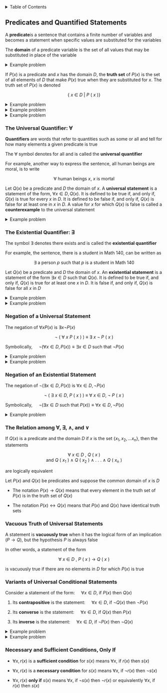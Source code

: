 <details>
<summary>Table of Contents</summary>
<ol>
  <li>
    <a href='#predicates-and-quantified-statements'>Predicates and Quantified Statements</a>
  </li>
</ol>
</details>

## Predicates and Quantified Statements
A <strong>predicate</strong>is a sentence that contains a finite number of variables and becomes a statement when specific values are substituted for the variables

The <strong>domain</strong> of a predicate variable is the set of all values that may be substituted in place of the variable

<details>
    <summary>Example problem</summary>

Let $P(x)$ be the predicate $x$<sup>2</sup> $> x$ with the domain the set of $\mathbb{R}$ of all real numbers. Write $P(2)$, $P(1/2)$, and $P(-1/2)$, and indicate which of these statements are true and which are false
<ul>  
  <details>
    <summary>Solution</summary>

$P(2): 2$<sup>2</sup> $ > 2$ which is true<br />
$P(1/2): (1/2)$<sup>2</sup> $> 1/2$ which is false<br />
$P(-1/2): (-1/2)$<sup>2</sup> which is true
</details>
</ul>  
</details>

If $P(x)$ is a predicate and $x$ has the domain $D$, the <strong>truth set</strong> of $P(x)$ is the set of all elements of $D$ that make $P(x)$ true when they are substituted for $x$. The truth set of $P(x)$ is denoted

<div align="center">

&#123; $x$ $\in$ $D$ $|$ $P$ $($ $x$ $)$&#125;
</div>

<details>
    <summary>Example problem</summary>

Let $Q(n)$ be the predicate $n$ is a factor of 8. Find the truth set of $Q(n)$ if
<ol type="a">
  <li>

  The domain of $n$ is the set $\mathbb{Z}^+$ of all positive integers</li>
  <li>

  The domain of $n$ is the set $\mathbb{Z}$ of all integers</li>
</ol>  
<ul>  
  <details>
    <summary>Solution</summary>

<ol type="a">
  <li>
  
The truth set is &#123;$1, 2, 4, 8$&#125;</li>
<li>

The truth set is &#123;$1, 2, 4, 8, -1, -2, -4, -8$&#125;</li>
</ol>
</details>
</ul>  
</details>

<details>
    <summary>Example problem</summary>

Let $Q(x, y)$ be the predicate, if $x < y$ than $x$<sup>2</sup> $< y$<sup>2</sup>, with domain for both $x$ and $y$ being $\mathbb{R}$, the set of all real numbers 
<ol type="a">
  <li>

  When $x = -2$ and $y = 1$, is $Q(x, y)$ true or false?</li>
  <li>

  Give values different from those in part a for which $Q(x, y)$ has the same truth value as in part a</li>
  <li>

  When $x = 3$ and $y = 8$, is $Q(x, y)$ true or false?</li>
  <li>

  Give values different from those in part c for which $Q(x, y)$ has the same truth value as in part c</li>
</ol>  
<ul>  
  <details>
    <summary>Solution</summary>

<ol type="a">
  <li>
  
  The hypothesis $Q(-2, 1)$ is $-2 < 1$, which is true. The conclusion is $4 < 1$, which is false. Thus, $Q(-2, 1)$ is a conditional statement with a true hypothesis and a false conclusion. So $Q(-2, 1)$ is false</li>
  <li>

  $(x, y) = (-3, 1)$</li>
  <li>

  The hypothesis of $Q(3, 8)$ is $3 < 8$, which is true. The conclusion is $9 < 64$, which is true. Thus $Q(3, 8)$ is a conditional statement with a true hypothesis and a true conclusion. So $Q(3, 8)$ is true</li>
  <li>

  $(x, y) = (4, 6)$</li>
</details>
</ul>  
</details>

<details>
    <summary>Example problem</summary>

Find the truth set of each predicate
<ol type="a">
  <li>

  Predicate: $8/d$ is an integer, domain: $\mathbb{Z}$</li>
  <li>

  Predicate: $8/d$ is an integer, domain: $\mathbb{Z}$<sup>+</sup></li>
  <li>

  Predicate: $1 \leq x$<sup>2</sup> $ \leq 4$, domain: $\mathbb{R}$</li>
  <li>

  Predicate: $1 \leq x$<sup>2</sup> $\leq 4$, domain: $\mathbb{Z}$</li>
</ol>  
<ul>  
  <details>
    <summary>Solution</summary>

<ol type="a">
  <li>
  
  &#123;$-8, -4, -2, -1, 1, 2, 4, 8$&#125;</li>
  <li>

  &#123;$1, 2, 4, 8$&#125;</li>
  <li>

  $1 \leq x$<sup>2</sup> is true when $x \geq 1$ or when $x \leq -1$<br />
  $x$<sup>2</sup> $\leq 4$ is true when $x \leq 2$ and $x \geq -2$<br /><br />
  $[-2, -1]$ or $[1, 2]$ </li>
  <li>

  &#123;$-2, -1, 1, 2$&#125;</li>
</details>
</ul>  
</details>

### The Universal Quantifier: $\forall$
<strong>Quantifiers</strong> are words that refer to quantities such as some or all and tell for how many elements a given predicate is true

The $\forall$ symbol denotes for all and is called the <strong>universal quantifier</strong>

For example, another way to express the sentence, all human beings are moral, is to write

<div align="center">

$\forall$ human beings $x$, $x$ is mortal
</div>

Let $Q(x)$ be a predicate and $D$ the domain of $x$. A <strong>universal statement</strong> is a statement of the form, $\forall x \in D, Q(x)$. It is defined to be true if, and only if, $Q(x)$ is true for every $x$ in $D$. It is defined to be false if, and only if, $Q(x)$ is false for at least one in $x$ in $D$. A value for $x$ for which $Q(x)$ is false is called a <strong>counterexample</strong> to the universal statement

<details>
    <summary>Example problem</summary>

<ol type="a">
  <li>
  
  Let $D =$ &#123; $1, 2, 3, 4, 5$ &#125;, and consider the statement

<div align="center">

$\forall$ $x$ $\in$ $D$ $,$ $x$<sup>2</sup> $\geq$ $x$
</div>
  Show that this statement is true</li>
  <li>Consider the statement

<div align="center">

$\forall$ $x$ $\in$ $\mathbb{R}$, $x$<sup>2</sup> $\geq$ $x$
</div>
  Find a counterexample to show that this statement is false</li>
</ol>
<ul>  
  <details>
    <summary>Solution</summary>

<ol type="a">
  <li>
  
  $1$<sup>2</sup> $\geq 1$ is true<br />
  $2$<sup>2</sup> $\geq 2$ is true<br />
  $3$<sup>2</sup> $\geq 3$ is true<br />
  $4$<sup>2</sup> $\geq 4$ is true<br />
  $5$<sup>2</sup> $\geq 5$ is true<br /><br />
  Hence, $\forall x \in D, x$<sup>2</sup> $\geq x$</li>
  <li>
  
  Take $x = 1/2$<br />
  $(1/2)$<sup>2</sup> = $1/4$ $\cancel{\geq}$ 1/2<br /><br />
  Hence, $\forall x \in \mathbb{R}, x$<sup>2</sup> $\geq x$ is false</li>
</ol>  
</details>
</ul>  
</details>

### The Existential Quantifier: $\exists$
The symbol $\exists$ denotes there exists and is called the <strong>existential quantifier</strong>

For example, the sentence, there is a student in Math 140, can be written as

<div align="center">

$\exists$ a person $p$ such that $p$ is a student in Math 140
</div>

Let $Q(x)$ be a predicate and $D$ the domain of $x$. An <strong>existential statement</strong> is a statement of the form $\exists x \in D$ such that $Q(x)$. It is defined to be true if, and only if, $Q(x)$ is true for at least one $x$ in $D$. It is false if, and only if, $Q(x)$ is false for all $x$ in $D$

<details>
    <summary>Example problem</summary>

<ol type="a">
  <li>Consider the statement

<div align="center">

$\exists$ $m$ $\in$ $\mathbb{Z}$<sup>+</sup> such that $m$<sup>2</sup> $=$ $m$
</div>
  Show that this statement is true</li>
  <li>

  Let $E = $ &#123; $5, 6, 7, 8$ &#125; and consider the statement

<div align="center">

$\exists$ $m$ $\in$ $E$ such that $m$<sup>2</sup> $=$ $m$
</div>
  Show that this statement is false</li>
</ol>
<ul>  
  <details>
    <summary>Solution</summary>

<ol type="a">
  <li>
  
  For $m = 1$, $1$<sup>2</sup> $= 1$ which is true for at least one integer; therefore, the statement is true</li>
  <li>
  
  For $m = 5, 6, 7, 8$, none of these integers squared equal the integer itself</li>
</ol>  
</details>
</ul>  
</details>

<details>
    <summary>Example problem</summary>

Let $D$ be the set of all students at your school, and let $M(s)$ be, $s$ is a math major, let $C(s)$ be, $s$ is a computer science student, and let $E(s)$ be, $s$ is an engineering student. Express each of the following statements using quantifiers, variables, and the predicates $M(s)$, $C(s)$, and $E(s)$
<ol type="a">
  <li>There is an engineering student who is a math major</li>
  <li>Every computer science student is an engineering student</li>
  <li>No computer science students are engineering students</li>
  <li>Some computer science students are also math majors</li>
  <li>Some computer science students are engineering students and some are not</li>
</ol>
<ul>  
  <details>
    <summary>Solution</summary>

<ol type="a">
  <li>
  
  $\exists s \in D$ such that $E(s) \land M(s)$</li>
  <li>

  $\forall s \in D, C(s) \rightarrow E(s)$</li>
  <li>

  $\forall s \in D, C(s) \rightarrow \neg E(s)$</li>
  <li>

  $\exists s \in D$ such that $C(s) \land M(s)$</li>
  <li>

  $\exists s \in D$ such that $C(s) \land E(s) \land (\exists s \in D$ such that $C(s) \land \neg E(s))$</li>
</ol>  
</details>
</ul>  
</details>

### Negation of a Universal Statement
The negation of $\forall x P(x)$ is $\exists x \neg P(x)$

<div align="center">

$\neg$ $($ $\forall$ $x$ $P$ $($ $x$ $)$ $)$ $\equiv$ $\exists$ $x$ $\neg$ $P$ $($ $x$ $)$</div>

Symbolically, $\quad \neg (\forall x \in D, P(x)) \equiv \exists x \in D$ such that $\neg P(x)$

<details>
    <summary>Example problem</summary>

Consider the following statement

<div align="center">

$\forall$ $n$ $\in$ $\mathbb{Z}$ $,$ if $n$ is prime then $n$ is odd or $n$ $=$ $2$</div>

Write the negation of the statement above
<ul>  
  <details>
    <summary>Solution</summary>

Solving for $\quad \neg (\forall n \in \mathbb{Z},$ if $n$ is prime then $n$ is odd or $n = 2)$<br />
If $n$ is prime then $n$ is odd or $n = 2$ = $p \rightarrow q \vee r$<br />
$\quad \quad p \land \neg(q \vee r)$<br />
$\quad \quad p \land (\neg q \land \neg r)$<br /><br />
$\exists n \in \mathbb{Z},$ such that $n$ is prime and $n$ is not odd and $n$ is not equal to 2
</details>
</ul>  
</details>

<details>
    <summary>Example problem</summary>

Consider the following statement

<div align="center">

$\forall$ integer, if $n$ is divisible by 6, then $n$ is divisible by 2 and $n$ is divisible by 3</div>

Write the negation of the statement above
<ul>  
  <details>
    <summary>Solution</summary>

Solving for $\forall$ integer, if $n$ is divisible by 6, then $n$ is divisible by 2 and $n$ is divisible by 3<br />
If $n$ is divisible by 6, then $n$ is divisible by 2 and $n$ is divisible by 3 = $p \rightarrow q \land r$<br />
$\quad \quad p \land \neg(q \land r)$<br />
$\quad \quad p \land (\neg q \vee \neg r)$<br /><br />
$\exists$ an integer $n$ such that $n$ is divisible by 6 and $n$ is not divisive by 2 or $n$ is not divisible by 3
</details>
</ul>  
</details>

### Negation of an Existential Statement
The negation of $\neg(\exists x \in D, P(x))$ is  $\forall x \in D, \neg P(x)$

<div align="center">

$\neg$ $($ $\exists$ $x$ $\in$ $D$, $P$ $($ $x$ $)$ $)$ $\equiv$ $\forall$ $x$ $\in$ $D$, $\neg$ $P$ $($ $x$ $)$</div>

Symbolically, $\quad \neg(\exists x \in D$ such that $P(x)) \equiv \forall x \in D, \neg P(x)$

<details>
    <summary>Example problem</summary>

Consider the following statement
<div align="center">

$\forall$ $a$ $\in$ $\mathbb{Z}$ $,$ $($ $a$ $-$ $1$ $)$ $/$ $a$ is not an integer</div>

<ol type="a">
  <li>Write the negation of the statement above</li>
  <li>
  
  Is the given statement true or false? If the statement is true, enter TRUE; if the statement is false, enter a value of $a$ that could be used as part of a counterexample that justifies its falseness</li>
<ol>
<ul>  
  <details>
    <summary>Solution</summary>

<ol type="a">
  <li>There is an integer $a$ such that $($ $a$ $-$ $1$ $)$ $/$ $a$ is an integer</li>
  <li>1</li>
<ol>  
</details>
</ul>  
</details>

### The Relation among $\forall$, $\exists$, $\land$, and $\vee$
If $Q(x)$ is a predicate and the domain $D$ if $x$ is the set &#123;$x$<sub>1</sub>$, x$<sub>2</sub>$, ...x$<sub>n</sub>&#125;, then the statements

<div align="center">

$\forall$ $x$ $\in$ $D$ $,$ $Q$ $($ $x$ $)$<br />
and $Q$ $($ $x$<sub>1</sub> $)$ $\land$ $Q$ $($ $x$<sub>2</sub> $)$ $\land$ $.$ $.$ $.$ $\land$ $Q$ $($ $x$<sub>n</sub> $)$</div>

are logically equivalent

Let $P(x)$ and $Q(x)$ be predicates and suppose the common domain of $x$ is $D$
<ul>
  <li>
  
  The notation $P(x) \rightarrow Q(x)$ means that every element in the truth set of $P(x)$ is in the truth set of $Q(x)$</li>
  <li>

  The notation $P(x) \leftrightarrow Q(x)$ means that $P(x)$ and $Q(x)$ have identical truth sets</li>
</ul>  

### Vacuous Truth of Universal Statements
A statement is <strong>vacuously true</strong> when it has the logical form of an implication $(P \rightarrow Q)$, but the hypothesis $P$ is always false

In other words, a statement of the form

<div align="center">


$\forall$ $x$ $\in$ $D$ $,$ $P$ $($ $x$ $)$ $\rightarrow$ $Q$ $($ $x$ $)$</div>

is vacuously true if there are no elements in $D$ for which $P(x)$ is true

### Variants of Universal Conditional Statements
Consider a statement of the form: $\quad \forall x \in D,$ if $P(x)$ then $Q(x)$
<ol>
  <li>

  Its <strong>contrapositive</strong> is the statement: $\quad \forall x \in D,$ if $\neg Q(x)$ then $\neg P(x)$</li>
  <li>

  Its <strong>converse</strong> is the statement: $\quad \forall x \in D,$ if $Q(x)$ then $P(x)$</li>
  <li>

  Its <strong>inverse</strong> is the statement: $\quad \forall x \in D,$ if $\neg P(x)$ then $\neg Q(x)$</li>
</ol>

<details>
    <summary>Example problem</summary>

Consider the following statement
<div align="center">

If $n$ is any prime number that is greater than $2$, then $n + 1$ is even</div>

Write the converse of the statement and give a counterexample to show that the converse is false
<ul>  
  <details>
    <summary>Solution</summary>

If $n$ is any prime number that is greater than $2$, then $n + 1$ is even = $p \rightarrow q$<br /><br />
If $n + 1$ is even, then $n$ is any prime number that is greater than $2$<br />
A counterexample is if $n = 9$
</details>
</ul>  
</details>

<details>
    <summary>Example problem</summary>

Consider the following statement
<div align="center">

$\forall$ integer $d$, if $6$ $/$ $d$ is an integer, then $d$ $=$ $3$</div>

<ol type="a">
  <li>Write the contrapositive of the statement and determine if the contrapositive is true or false</li>
  <li>Write the converse of the statement and determine if the converse is true or false</li>
  <li>Write the inverse of the statement and determine if the inverse is true or false</li>
</ol>  
<ul>  
  <details>
    <summary>Solution</summary>

<ol type="a">
  <li>
  
  $\forall$ integer $d$, if $d \cancel{=} 3$, then $6 / d$ is not an integer<br />
  A counterexample is when $d = 2$</li>
  <li>

  $\forall$ integer $d$, if $d = 3$, then $6 / d$ is an integer<br />
  The converse is true</li>
  <li>

  $\forall$ integer $d$, if $6 / d$ is not an integer, then $d \cancel{=} 3$<br />
  The inverse is true</li>
</ol>  
</details>
</ul>  
</details>

### Necessary and Sufficient Conditions, Only If
<ul>
  <li>

  $\forall x, r(x)$ is a <strong>sufficient condition</strong> for $s(x)$ means $\forall x,$ if $r(x)$ then $s(x)$</li>
  <li>

  $\forall x, r(x)$ is a <strong>necessary condition</strong> for $s(x)$ means $\forall x,$ if $\neg r(x)$ then $\neg s(x)$</li>
  <li>

  $\forall x, r(x)$ <strong>only if</strong> $s(x)$ means $\forall x,$ if $\neg s(x)$ then $\neg r(x)$ or equivalently $\forall x,$ if $r(x)$ then $s(x)$</li>
